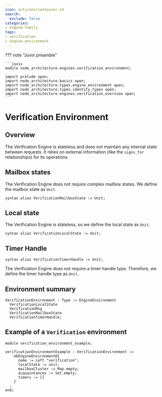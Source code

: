 ```yaml
---
icon: octicons/container-24
search:
  exclude: false
categories:
- engine-family
tags:
- verification
- engine-environment
---
```


??? note "Juvix preamble"

    ```juvix
    module node_architecture.engines.verification_environment;

    import prelude open;
    import node_architecture.basics open;
    import node_architecture.types.engine_environment open;
    import node_architecture.types.identity_types open;
    import node_architecture.engines.verification_overview open;
    ```

# Verification Environment

## Overview

The Verification Engine is stateless and does not maintain any internal state between requests. It relies on external information (like the `signs_for` relationships) for its operations.

## Mailbox states

The Verification Engine does not require complex mailbox states. We define the mailbox state as `Unit`.

```juvix
syntax alias VerificationMailboxState := Unit;
```

## Local state

The Verification Engine is stateless, so we define the local state as `Unit`.

```juvix
syntax alias VerificationLocalState := Unit;
```

## Timer Handle

```juvix
syntax alias VerificationTimerHandle := Unit;
```

The Verification Engine does not require a timer handle type. Therefore, we define the timer handle type as `Unit`.

## Environment summary

```juvix
VerificationEnvironment : Type := EngineEnvironment 
  VerificationLocalState 
  VerificationMsg 
  VerificationMailboxState 
  VerificationTimerHandle;
```

## Example of a `Verification` environment

```juvix extract-module-statements
module verification_environment_example;

verificationEnvironmentExample : VerificationEnvironment :=
    mkEngineEnvironment@{
      name := Left "verification";
      localState := unit;
      mailboxCluster := Map.empty;
      acquaintances := Set.empty;
      timers := []
    }
  ;
end;
```
